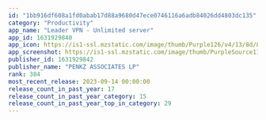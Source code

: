 ```yaml
---
id: "1bb916df608a1fd0abab17d88a9680d47ece0746116a6adb84026dd4803dc135"
category: "Productivity"
app_name: "Leader VPN - Unlimited server"
app_id: 1631929840
app_icon: https://is1-ssl.mzstatic.com/image/thumb/Purple126/v4/13/8d/82/138d8238-8f57-cac1-c646-c8df4f0f2345/AppIcon-1x_U007ephone-0-85-220.png/1024x1024bb.png
app_screenshot: https://is1-ssl.mzstatic.com/image/thumb/PurpleSource116/v4/d6/80/7a/d6807a2c-1762-dc1e-ddf0-e98c33e99fa7/ee062792-b2b5-421e-bf6b-903871e89a0e_1_-_1.jpg/1242x2688bb.png
publisher_id: 1631929842
publisher_name: "PENKZ ASSOCIATES LP"
rank: 384
most_recent_release: 2023-09-14 00:00:00
release_count_in_past_year: 17
release_count_in_past_year_category: 15
release_count_in_past_year_top_in_category: 29
---
```

